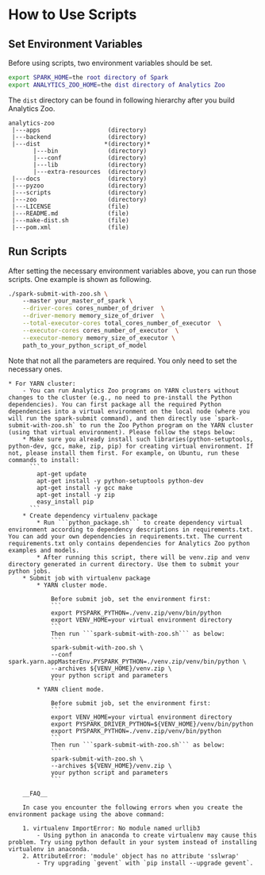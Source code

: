 # How to Use Scripts
## Set Environment Variables

Before using scripts, two environment variables should be set.

```bash
export SPARK_HOME=the root directory of Spark
export ANALYTICS_ZOO_HOME=the dist directory of Analytics Zoo
```
The ```dist``` directory can be found in following hierarchy after you build Analytics Zoo.

```
analytics-zoo 
 |---apps                   (directory)
 |---backend                (directory)
 |---dist                  *(directory)*
       |---bin              (directory)
       |---conf             (directory)
       |---lib              (directory)
       |---extra-resources  (directory)
 |---docs                   (directory)
 |---pyzoo                  (directory)
 |---scripts                (directory)
 |---zoo                    (directory)
 |---LICENSE                (file)
 |---README.md              (file)
 |---make-dist.sh           (file)
 |---pom.xml                (file)
```

## Run Scripts
After setting the necessary environment variables above, you can run those scripts. One example is shown as following.
```bash
./spark-submit-with-zoo.sh \
    --master your_master_of_spark \
    --driver-cores cores_number_of_driver  \
    --driver-memory memory_size_of_driver  \
    --total-executor-cores total_cores_number_of_executor  \
    --executor-cores cores_number_of_executor  \
    --executor-memory memory_size_of_executor \
    path_to_your_python_script_of_model
```
Note that not all the parameters are required. You only need to set the necessary ones.

    * For YARN cluster:
        - You can run Analytics Zoo programs on YARN clusters without changes to the cluster (e.g., no need to pre-install the Python dependencies). You can first package all the required Python dependencies into a virtual environment on the local node (where you will run the spark-submit command), and then directly use `spark-submit-with-zoo.sh` to run the Zoo Python program on the YARN cluster (using that virtual environment). Please follow the steps below: 
        * Make sure you already install such libraries(python-setuptools, python-dev, gcc, make, zip, pip) for creating virtual environment. If not, please install them first. For example, on Ubuntu, run these commands to install:
          ```
            apt-get update
            apt-get install -y python-setuptools python-dev
            apt-get install -y gcc make
            apt-get install -y zip
            easy_install pip
          ```	
        * Create dependency virtualenv package
            * Run ```python_package.sh``` to create dependency virtual environment according to dependency descriptions in requirements.txt. You can add your own dependencies in requirements.txt. The current requirements.txt only contains dependencies for Analytics Zoo python examples and models.
            * After running this script, there will be venv.zip and venv directory generated in current directory. Use them to submit your python jobs.            
        * Submit job with virtualenv package
            * YARN cluster mode.
            
                Before submit job, set the environment first:
                ```
                export PYSPARK_PYTHON=./venv.zip/venv/bin/python
                export VENV_HOME=your virtual environment directory
                ```
                Then run ```spark-submit-with-zoo.sh``` as below:
                ```
                spark-submit-with-zoo.sh \
                --conf spark.yarn.appMasterEnv.PYSPARK_PYTHON=./venv.zip/venv/bin/python \
                --archives ${VENV_HOME}/venv.zip \
                your python script and parameters
                ```
            * YARN client mode.
                        
                Before submit job, set the environment first:
                ```
                export VENV_HOME=your virtual environment directory
                export PYSPARK_DRIVER_PYTHON=${VENV_HOME}/venv/bin/python
                export PYSPARK_PYTHON=./venv.zip/venv/bin/python
                ```
                Then run ```spark-submit-with-zoo.sh``` as below:
                ```
                spark-submit-with-zoo.sh \
                --archives ${VENV_HOME}/venv.zip \
                your python script and parameters
                ```    
           
        __FAQ__
        
        In case you encounter the following errors when you create the environment package using the above command:
        
        1. virtualenv ImportError: No module named urllib3
            - Using python in anaconda to create virtualenv may cause this problem. Try using python default in your system instead of installing virtualenv in anaconda.
        2. AttributeError: 'module' object has no attribute 'sslwrap'
            - Try upgrading `gevent` with `pip install --upgrade gevent`.
